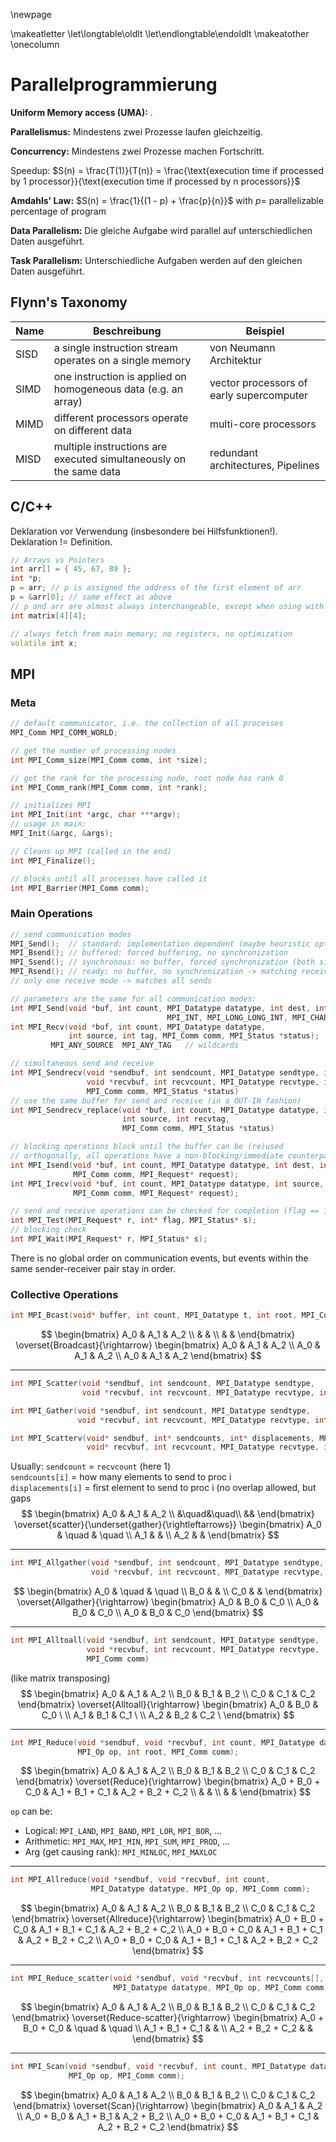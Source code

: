 \newpage

\makeatletter
\let\longtable\oldlt
\let\endlongtable\endoldlt
\makeatother
\onecolumn


# Parallelprogrammierung

**Uniform Memory access (UMA):** .

**Parallelismus:** Mindestens zwei Prozesse laufen gleichzeitig.

**Concurrency:** Mindestens zwei Prozesse machen Fortschritt.

Speedup:
$S(n) = \frac{T(1)}{T(n)} = \frac{\text{execution time if processed by 1 processor}}{\text{execution time if processed by n processors}}$

**Amdahls' Law:**
$S(n) = \frac{1}{(1 - p) + \frac{p}{n}}$
with $p =$ parallelizable percentage of program

**Data Parallelism:** Die gleiche Aufgabe wird parallel auf unterschiedlichen Daten ausgeführt.

**Task Parallelism:** Unterschiedliche Aufgaben werden auf den gleichen Daten ausgeführt.

## Flynn's Taxonomy

| Name | Beschreibung | Beispiel |
|------|--------------|----------|
| SISD | a single instruction stream operates on a single memory              | von Neumann Architektur |
| SIMD | one instruction is applied on homogeneous data (e.g. an array) | vector processors of early supercomputer |
| MIMD | different processors operate on different data | multi-core processors |
| MISD | multiple instructions are executed simultaneously on the same data | redundant architectures, Pipelines |

## C/C++

Deklaration vor Verwendung (insbesondere bei Hilfsfunktionen!). Deklaration != Definition.

```cpp
// Arrays vs Pointers
int arr[] = { 45, 67, 89 };
int *p;
p = arr; // p is assigned the address of the first element of arr
p = &arr[0]; // same effect as above
// p and arr are almost always interchangeable, except when using with extern and lying in one declaration
int matrix[4][4];

// always fetch from main memory; no registers, no optimization
volatile int x;
```


## MPI

### Meta
```cpp
// default communicator, i.e. the collection of all processes
MPI_Comm MPI_COMM_WORLD;

// get the number of processing nodes
int MPI_Comm_size(MPI_Comm comm, int *size);

// get the rank for the processing node, root node has rank 0
int MPI_Comm_rank(MPI_Comm comm, int *rank);

// initializes MPI
int MPI_Init(int *argc, char ***argv);
// usage in main:
MPI_Init(&argc, &args);

// Cleans up MPI (called in the end)
int MPI_Finalize();

// blocks until all processes have called it
int MPI_Barrier(MPI_Comm comm);
```

### Main Operations
```cpp
// send communication modes
MPI_Send();  // standard: implementation dependent (maybe heuristic optimizing)
MPI_Bsend(); // buffered: forced buffering, no synchronization
MPI_Ssend(); // synchronous: no buffer, forced synchronization (both sides wait for each other)
MPI_Rsend(); // ready: no buffer, no synchronization -> matching receive must already be initiated
// only one receive mode -> matches all sends

// parameters are the same for all communication modes:
int MPI_Send(void *buf, int count, MPI_Datatype datatype, int dest, int tag, MPI_Comm comm);
                                   MPI_INT, MPI_LONG_LONG_INT, MPI_CHAR  // data types
int MPI_Recv(void *buf, int count, MPI_Datatype datatype, 
             int source, int tag, MPI_Comm comm, MPI_Status *status);
         MPI_ANY_SOURCE  MPI_ANY_TAG   // wildcards

// simultaneous send and receive
int MPI_Sendrecv(void *sendbuf, int sendcount, MPI_Datatype sendtype, int dest, int sendtag, 
                 void *recvbuf, int recvcount, MPI_Datatype recvtype, int source, int recvtag, 
                 MPI_Comm comm, MPI_Status *status)
// use the same buffer for send and receive (in a OUT-IN fashion)
int MPI_Sendrecv_replace(void *buf, int count, MPI_Datatype datatype, int dest, int sendtag, 
                         int source, int recvtag, 
                         MPI_Comm comm, MPI_Status *status)

// blocking operations block until the buffer can be (re)used
// orthogonally, all operations have a non-blocking/immediate counterpart:
int MPI_Isend(void *buf, int count, MPI_Datatype datatype, int dest, int tag,
              MPI_Comm comm, MPI_Request* request);
int MPI_Irecv(void *buf, int count, MPI_Datatype datatype, int source, int tag, 
              MPI_Comm comm, MPI_Request* request);

// send and receive operations can be checked for completion (flag == 1 iff completed)
int MPI_Test(MPI_Request* r, int* flag, MPI_Status* s);
// blocking check
int MPI_Wait(MPI_Request* r, MPI_Status* s);


```

There is no global order on communication events, but events within the same sender-receiver pair stay in order.


### Collective Operations

```cpp
int MPI_Bcast(void* buffer, int count, MPI_Datatype t, int root, MPI_Comm comm);
```

$$
\begin{bmatrix}
A_0 & A_1 & A_2 \\
    &     &     \\
    &     &
\end{bmatrix}
\overset{Broadcast}{\rightarrow}
\begin{bmatrix}
A_0 & A_1 & A_2 \\
A_0 & A_1 & A_2 \\
A_0 & A_1 & A_2
\end{bmatrix}
$$

---

```cpp
int MPI_Scatter(void *sendbuf, int sendcount, MPI_Datatype sendtype,
                void *recvbuf, int recvcount, MPI_Datatype recvtype, int root, MPI_Comm comm)

int MPI_Gather(void *sendbuf, int sendcount, MPI_Datatype sendtype,
               void *recvbuf, int recvcount, MPI_Datatype recvtype, int root, MPI_Comm comm)

int MPI_Scatterv(void* sendbuf, int* sendcounts, int* displacements, MPI_Datatype sendtype,
                 void* recvbuf, int recvcount, MPI_Datatype recvtype, int root, MPI_Comm comm)
```
Usually: `sendcount` = `recvcount` (here 1)  
`sendcounts[i]` = how many elements to send to proc i  
`displacements[i]` = first element to send to proc i (no overlap allowed, but gaps
$$
\begin{bmatrix}
A_0 & A_1 & A_2 \\
    &\quad&\quad\\
    &&
\end{bmatrix}
\overset{scatter}{\underset{gather}{\rightleftarrows}}
\begin{bmatrix}
A_0 & \quad & \quad \\
A_1 &       &      \\
A_2 &       &
\end{bmatrix}
$$

---


```cpp
int MPI_Allgather(void *sendbuf, int sendcount, MPI_Datatype sendtype,
                  void *recvbuf, int recvcount, MPI_Datatype recvtype, MPI_Comm comm)
```

$$
\begin{bmatrix}
A_0 & \quad & \quad \\
B_0 &       &       \\
C_0 &       &
\end{bmatrix}
\overset{Allgather}{\rightarrow}
\begin{bmatrix}
A_0 & B_0  & C_0 \\
A_0 & B_0  & C_0 \\
A_0 & B_0  & C_0
\end{bmatrix}
$$

---

```cpp
int MPI_Alltoall(void *sendbuf, int sendcount, MPI_Datatype sendtype,
                 void *recvbuf, int recvcount, MPI_Datatype recvtype,
                 MPI_Comm comm)
```
(like matrix transposing)
$$
\begin{bmatrix}
A_0 & A_1 & A_2 \\
B_0 & B_1 & B_2 \\
C_0 & C_1 & C_2
\end{bmatrix}
\overset{Alltoall}{\rightarrow}
\begin{bmatrix}
A_0 & B_0  & C_0 \ \\
A_1 & B_1  & C_1 \ \\
A_2 & B_2  & C_2 \
\end{bmatrix}
$$

---

```cpp
int MPI_Reduce(void *sendbuf, void *recvbuf, int count, MPI_Datatype datatype,
               MPI_Op op, int root, MPI_Comm comm);
```

$$
\begin{bmatrix}
A_0 & A_1 & A_2 \\
B_0 & B_1 & B_2 \\
C_0 & C_1 & C_2
\end{bmatrix}
\overset{Reduce}{\rightarrow}
\begin{bmatrix}
A_0 + B_0 + C_0 & A_1 + B_1 + C_1  & A_2 + B_2 + C_2 \\
                &                  &                 \\
                &                  &
\end{bmatrix}
$$

`op` can be:

- Logical: `MPI_LAND`, `MPI_BAND`, `MPI_LOR`, `MPI_BOR`, ...
- Arithmetic: `MPI_MAX`, `MPI_MIN`, `MPI_SUM`, `MPI_PROD`, ...
- Arg (get causing rank): `MPI_MINLOC`, `MPI_MAXLOC`

---

```cpp
int MPI_Allreduce(void *sendbuf, void *recvbuf, int count,
                  MPI_Datatype datatype, MPI_Op op, MPI_Comm comm);
```

$$
\begin{bmatrix}
A_0 & A_1 & A_2 \\
B_0 & B_1 & B_2 \\
C_0 & C_1 & C_2
\end{bmatrix}
\overset{Allreduce}{\rightarrow}
\begin{bmatrix}
A_0 + B_0 + C_0 & A_1 + B_1 + C_1  & A_2 + B_2 + C_2 \\
A_0 + B_0 + C_0 & A_1 + B_1 + C_1  & A_2 + B_2 + C_2 \\
A_0 + B_0 + C_0 & A_1 + B_1 + C_1  & A_2 + B_2 + C_2
\end{bmatrix}
$$

---

```cpp
int MPI_Reduce_scatter(void *sendbuf, void *recvbuf, int recvcounts[],
                       MPI_Datatype datatype, MPI_Op op, MPI_Comm comm)
```

$$
\begin{bmatrix}
A_0 & A_1 & A_2 \\
B_0 & B_1 & B_2 \\
C_0 & C_1 & C_2
\end{bmatrix}
\overset{Reduce-scatter}{\rightarrow}
\begin{bmatrix}
A_0 + B_0 + C_0  & \quad & \quad \\
A_1 + B_1 + C_1  &       & \\
A_2 + B_2 + C_2  &       &
\end{bmatrix}
$$

---

```cpp
int MPI_Scan(void *sendbuf, void *recvbuf, int count, MPI_Datatype datatype,
             MPI_Op op, MPI_Comm comm);
```

$$
\begin{bmatrix}
A_0 & A_1 & A_2 \\
B_0 & B_1 & B_2 \\
C_0 & C_1 & C_2
\end{bmatrix}
\overset{Scan}{\rightarrow}
\begin{bmatrix}
A_0 & A_1 & A_2 \\
A_0 + B_0 & A_1 + B_1 & A_2 + B_2 \\
A_0 + B_0 + C_0 & A_1 + B_1 + C_1 & A_2 + B_2 + C_2
\end{bmatrix}
$$

